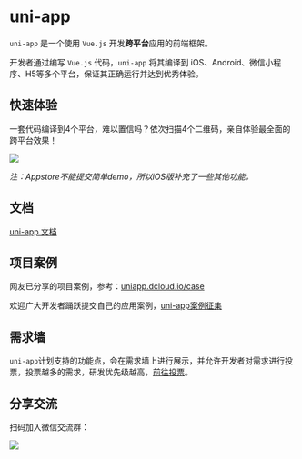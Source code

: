 # uni-app

`uni-app` 是一个使用 `Vue.js` 开发**跨平台**应用的前端框架。

开发者通过编写 `Vue.js` 代码，`uni-app` 将其编译到 iOS、Android、微信小程序、H5等多个平台，保证其正确运行并达到优秀体验。

## 快速体验

一套代码编译到4个平台，难以置信吗？依次扫描4个二维码，亲自体验最全面的跨平台效果！

<img src="http://img.cdn.aliyun.dcloud.net.cn/guide/uniapp/hello-uniapp-barcode.png"/>

*注：Appstore不能提交简单demo，所以iOS版补充了一些其他功能。*


## 文档

[uni-app 文档](https://uniapp.dcloud.io)

## 项目案例

网友已分享的项目案例，参考：[uniapp.dcloud.io/case](https://uniapp.dcloud.io/case)

欢迎广大开发者踊跃提交自己的应用案例，[uni-app案例征集](https://github.com/dcloudio/uni-app/issues/6)

## 需求墙

`uni-app`计划支持的功能点，会在需求墙上进行展示，并允许开发者对需求进行投票，投票越多的需求，研发优先级越高，[前往投票](https://dev.dcloud.net.cn/wish/)。


## 分享交流

扫码加入微信交流群：

<img src="http://img.cdn.aliyun.dcloud.net.cn/guide/uniapp/wx-barcode.png" />
